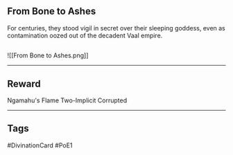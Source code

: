 ## From Bone to Ashes
For centuries, they stood vigil in secret over their sleeping goddess, even as contamination oozed out of the decadent Vaal empire.
## 
![[From Bone to Ashes.png]]

---
## Reward
Ngamahu's Flame
Two-Implicit
Corrupted

---
## Tags
#DivinationCard
#PoE1